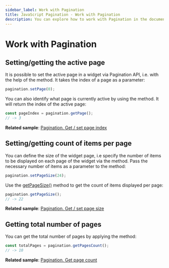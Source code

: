 ```yaml
---
sidebar_label: Work with Pagination
title: JavaScript Pagination - Work with Pagination 
description: You can explore how to work with Pagination in the documentation of the DHTMLX JavaScript UI library. Browse developer guides and API reference, try out code examples and live demos, and download a free 30-day evaluation version of DHTMLX Suite 7.
---
```


# Work with Pagination

## Setting/getting the active page

It is possible to set the active page in a widget via Pagination API, i.e. with the help of the [](pagination/api/pagination_setpage_method.md) method. It takes the index of a page as a parameter:

~~~js
pagination.setPage(0);
~~~

You can also identify what page is currently active by using the [](pagination/api/pagination_getpage_method.md) method. It will return the index of the active page:

~~~js
const pageIndex = pagination.getPage();
// -> 3
~~~

**Related sample**: [Pagination. Get / set page index](https://snippet.dhtmlx.com/qepjgf7h)

## Setting/getting count of items per page

You can define the size of the widget page, i.e specify the number of items to be displayed on each page of the widget via the [](pagination/api/pagination_setpagesize_method.md) method. Pass the necessary number of items as a parameter to the method:

~~~js
pagination.setPageSize(24);
~~~

Use the [getPageSize()](pagination/api/pagination_getpagesize_method.md) method to get the count of items displayed per page:

~~~js
pagination.getPageSize();
// -> 22
~~~

**Related sample**: [Pagination. Get / set page size](https://snippet.dhtmlx.com/9u3gsyd4)

## Getting total number of pages

You can get the total number of pages by applying the [](pagination/api/pagination_getpagescount_method.md) method:

~~~js
const totalPages = pagination.getPagesCount();
// -> 10
~~~

**Related sample**: [Pagination. Get page count](https://snippet.dhtmlx.com/k5j6acc5)
